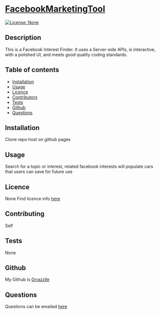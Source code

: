 
  # **[FacebookMarketingTool](http://github.com/grrazzlle/FacebookMarketingTool)**
  
  [![License: None](https://img.shields.io/badge/License-None-blue.svg)](https://choosealicense.com/)

  ## Description

  This is a Facebook Interest Finder. It uses a Server-side APIs, is interactive, with a polished UI, and meets good quality coding standards.

  ## Table of contents

  - [Installation](#Installation)
  - [Usage](#Usage)
  - [Licence](#Licence)
  - [Contributors](#Contributors)
  - [Tests](#Tests)
  - [Github](#Github)
  - [Questions](#Questions)

  ## Installation

  Clone repo host on github pages

  ## Usage

  Search for a topic or interest, related facebook interests will populate cars that users can save for future use

  ## Licence

  None 
  Find licence info [here](https://choosealicense.com/)

  ## Contributing

  Self

  ## Tests

  None

  ## Github

  My Github is [Grrazzlle](https://github.com/Grrazzlle)

  ## Questions

  Questions can be emailed [here](mailto:Cel47@miami.edu)
